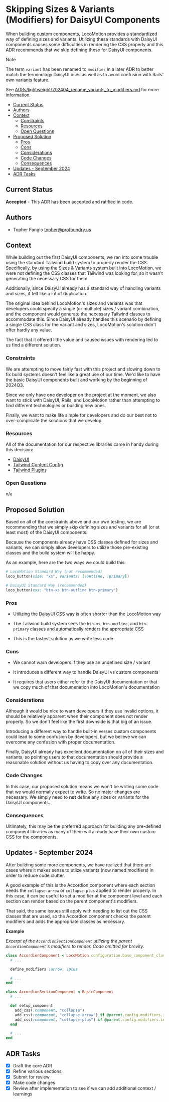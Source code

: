 <!-- omit from toc -->
# Skipping Sizes & Variants (Modifiers) for DaisyUI Components

When building custom components, LocoMotion provides a standardized way of
defining sizes and variants. Utilizing these standards with DaisyUI components
causes some difficulties in rendering the CSS properly and this ADR recommends
that we skip defining these for DaisyUI components.

> [!NOTE]
>
> The term `variant` has been renamed to `modifier` in a later ADR to better
> match the terminology DaisyUI uses as well as to avoid confusion with Rails'
> own variants feature.
>
> See [ADRs/lightweight/202404_rename_variants_to_modifiers.md][1]
> for more information.

- [Current Status](#current-status)
- [Authors](#authors)
- [Context](#context)
  - [Constraints](#constraints)
  - [Resources](#resources)
  - [Open Questions](#open-questions)
- [Proposed Solution](#proposed-solution)
  - [Pros](#pros)
  - [Cons](#cons)
  - [Considerations](#considerations)
  - [Code Changes](#code-changes)
  - [Consequences](#consequences)
- [Updates - September 2024](#updates---september-2024)
- [ADR Tasks](#adr-tasks)


## Current Status

**Accepted** - This ADR has been accepted and ratified in code.

## Authors

  - Topher Fangio [topher@profoundry.us](mailto:topher@profoundry.us)

## Context

While building out the first DaisyUI components, we ran into some trouble using
the standard Tailwind build system to properly render the CSS. Specifically,
by using the Sizes & Variants system built into LocoMotion, we were not defining
the CSS classes that Tailwind was looking for, so it wasn't generating the
necessary CSS for them.

Additionally, since DaisyUI already has a standard way of handling variants and
sizes, it felt like a lot of duplication.

The original idea behind LocoMotion's sizes and variants was that developers
could specify a single (or multiple) sizes / variant combination, and the
component would generate the necessary Tailwind classes to accommodate this.
Since DaisyUI already handles this scenario by defining a single CSS class for
the variant and sizes, LocoMotion's solution didn't offer hardly any value.

The fact that it offered little value and caused issues with rendering led to us
find a different solution.

### Constraints

We are attempting to move fairly fast with this project and slowing down to fix
build systems doesn't feel like a great use of our time. We'd like to have the
basic DaisyUI components built and working by the beginning of 2024Q3.

Since we only have one developer on the project at the moment, we also want to
stick with DaisyUI, Rails, and LocoMotion rather than attempting to find
different technologies or building new ones.

Finally, we want to make life simple for developers and do our best not to
over-complicate the solutions that we develop.

### Resources

All of the documentation for our respective libraries came in handy during this
decision:

 - [DaisyUI](https://daisyui.com/)
 - [Tailwind Content Config](https://tailwindcss.com/docs/content-configuration)
 - [Tailwind Plugins](https://tailwindcss.com/docs/plugins)

### Open Questions

n/a

## Proposed Solution

Based on all of the constraints above and our own testing, we are recommending
that we simply skip defining sizes and variants for all (or at least most) of
the DaisyUI components.

Because the components already have CSS classes defined for sizes and variants,
we can simply allow developers to utilize those pre-existing classes and the
build system will be happy.

As an example, here are the two ways we could build this:

```ruby
# LocoMotion Standard Way (not recommended)
loco_button(size: "xs", variants: [:outline, :primary])

# DaisyUI Standard Way (recommended)
loco_button(css: "btn-xs btn-outline btn-primary")
```

### Pros

 - Utilizing the DaisyUI CSS way is often shorter than the LocoMotion way

 - The Tailwind build system sees the `btn-xs`, `btn-outline`, and `btn-primary`
   classes and automatically renders the appropriate CSS

 - This is the fastest solution as we write less code

### Cons

 - We cannot warn developers if they use an undefined size / variant

 - It introduces a different way to handle DaisyUI vs custom components

 - It requires that users either refer to the DaisyUI documentation or that we
   copy much of that documenation into LocoMotion's documentation

### Considerations

Although it would be nice to warn developers if they use invalid options, it
should be relatively apparent when their component does not render properly. So
we don't feel like the first downside is that big of an issue.

Introducing a different way to handle built-in verses custom components could
lead to some confusion by developers, but we believe we can overcome any
confusion with proper documentation.

Finally, DaisyUI already has excellent documentation on all of their sizes and
variants, so pointing users to that documentation should provide a reasonable
solution without us having to copy over any documentation.

### Code Changes

In this case, our proposed solution means we won't be writing some code that we
would normally expect to write. So no major changes are necessary. We simply
need to **not** define any sizes or variants for the DaisyUI components.

### Consequences

Ultimately, this may be the preferred approach for building any pre-defined
component libraries as many of them will already have their own custom CSS for
the components.

## Updates - September 2024

After building some more components, we have realized that there are cases where
it makes sense to utlize variants (now named modifiers) in order to reduce code
clutter.

A good example of this is the Accordion component where each section needs the
`collapse-arrow` or `collapse-plus` applied to render properly. In this case, it
can be useful to set a modifier at the component level and each section can
render based on the parent component's modifiers.

That said, the same issues still apply with needing to list out the CSS classes
that are used, so the Accordion component checks the parent modifiers and adds
the appropriate classes as necessary.

**Example**

_Excerpt of the `AccordionSectionComponent` utilizing the parent
`AccordionComponent`'s modifiers to render. Code omitted for brevity._

```ruby
class AccordionComponent < LocoMotion.configuration.base_component_class
  # ...

  define_modifiers :arrow, :plus

  # ...
end

class AccordionSectionComponent < BasicComponent
  # ...

  def setup_component
    add_css(:component, "collapse")
    add_css(:component, "collapse-arrow") if @parent.config.modifiers.include?(:arrow)
    add_css(:component, "collapse-plus") if @parent.config.modifiers.include?(:plus)
  end

  # ...
end
```

## ADR Tasks

- [x] Draft the core ADR
- [x] Refine various sections
- [x] Submit for review
- [x] Make code changes
- [x] Review after implementation to see if we can add additional context /
      learnings

[1]: ../lightweight/202404_rename_variants_to_modifiers.md
